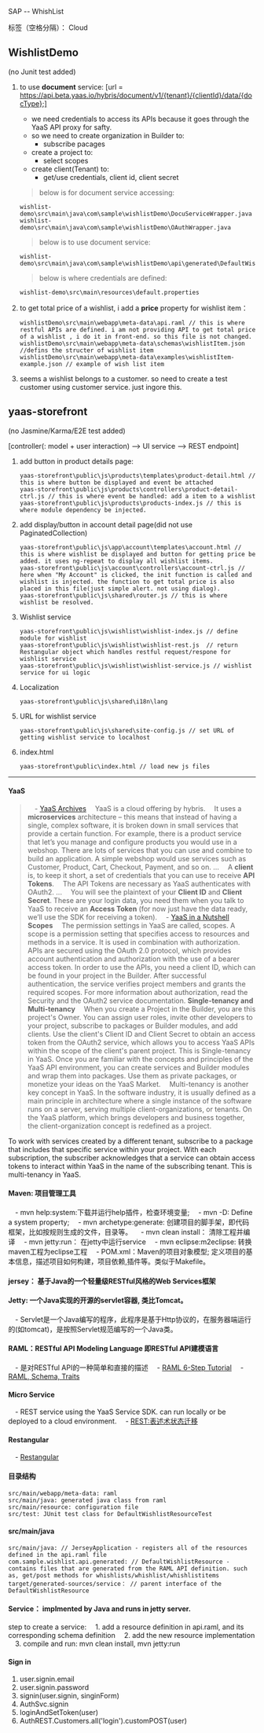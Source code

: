 ﻿SAP -- WhishList

标签（空格分隔）： Cloud

WishlistDemo
------------

(no Junit test added)

1. to use **document** service:
[url = https://api.beta.yaas.io/hybris/document/v1/{tenant}/{clientId}/data/{docType};]

    - we need credentials to access its APIs because it goes through the YaaS API proxy for safty.
    - so we need to create organization in Builder to:
        - subscribe pacages
    - create a project to:
        - select scopes
    - create client(Tenant) to:
        - get/use credentials, client id, client secret

    > below is for document service accessing:
    ```
    wishlist-demo\src\main\java\com\sample\wishlistDemo\DocuServiceWrapper.java
    wishlist-demo\src\main\java\com\sample\wishlistDemo\OAuthWrapper.java
    ```
    > below is to use document service:
    ```
    wishlist-demo\src\main\java\com\sample\wishlistDemo\api\generated\DefaultWishlistsResource.java
    ```
    > below is where credentials are defined:
    ```
    wishlist-demo\src\main\resources\default.properties
    ```


2. to get total price of a wishlist, i add a **price** property for wishlist item：
    ```
    wishlistDemo\src\main\webapp\meta-data\api.raml // this is where restful APIs are defined. i am not providing API to get total price of a wishlist , i do it in front-end. so this file is not changed.
    wishlistDemo\src\main\webapp\meta-data\schemas\wishlistItem.json //defins the structer of wishlist item
    wishlistDemo\src\main\webapp\meta-data\examples\wishlistItem-example.json // example of wish list item
    ```
3. seems a wishlist belongs to a customer. so need to create a test customer using customer service. just ingore this.

yaas-storefront
---------------

(no Jasmine/Karma/E2E test added)


[controller(: model + user interaction)  --> UI service  --> REST endpoint]

1. add button in product details page:
   

    ```
    yaas-storefront\public\js\products\templates\product-detail.html // this is where button be displayed and event be attached
    yaas-storefront\public\js\products\controllers\product-detail-ctrl.js // this is where event be handled: add a item to a wishlist
    yaas-storefront\public\js\products\products-index.js // this is where module dependency be injected.
    ```

 
2. add display/button in account detail page(did not use PaginatedCollection)

    ```
    yaas-storefront\public\js\app\account\templates\account.html // this is where wishlist be displayed and button for getting price be added. it uses ng-repeat to display all wishlist items.
    yaas-storefront\public\js\account\controllers\account-ctrl.js // here when "My Account" is clicked, the init function is called and wishlist is injected. the function to get total price is also placed in this file(just simple alert. not using dialog).
    yaas-storefront\public\js\shared\router.js // this is where wishlist be resolved.
    ``` 
3. Wishlist service

    ```
    yaas-storefront\public\js\wishlist\wishlist-index.js // define module for wishlist
    yaas-storefront\public\js\wishlist\wishlist-rest.js  // return Restangular object which handles restful request/respone for wishlist service
    yaas-storefront\public\js\wishlist\wishlist-service.js // wishlist service for ui logic 
    ```

4. Localization
    ```
    yaas-storefront\public\js\shared\i18n\lang
    ```  
5. URL for wishlist service  

    ```
    yaas-storefront\public\js\shared\site-config.js // set URL of getting wishlist service to localhost
    ```       
    
6. index.html  
    ```
    yaas-storefront\public\index.html // load new js files
    ```  


----------


#### **YaaS**  
> &emsp;- [YaaS Archives](http://labs.hybris.com/category/yaas/)
&emsp;YaaS is a cloud offering by hybris.
&emsp;It uses a **microservices** architecture – this means that instead of having a single, complex software, it is broken down in small services that provide a certain function. For example, there is a product service that let’s you manage and configure products you would use in a webshop.
There are lots of services that you can use and combine to build an application.
A simple webshop would use services such as Customer, Product, Cart, Checkout, Payment, and so on.
...
&emsp;A **client** is, to keep it short, a set of credentials that you can use to receive **API Tokens**.
&emsp;The API Tokens are necessary as YaaS authenticates with OAuth2.
...
&emsp;You will see the plaintext of your **Client ID** and **Client Secret**. These are your login data, you need them when you talk to YaaS to receive an **Access Token** (for now just have the data ready, we’ll use the SDK for receiving a token).
> &emsp;- [YaaS in a Nutshell](https://devportal.yaas.io/overview/yaasinanutshell/index.html)
**Scopes**
&emsp;The permission settings in YaaS are called, scopes. A scope is a permission setting that specifies access to resources and methods in a service. It is used in combination with authorization. APIs are secured using the OAuth 2.0 protocol, which provides account authentication and authorization with the use of a bearer access token. In order to use the APIs, you need a client ID, which can be found in your project in the Builder. After successful authentication, the service verifies project members and grants the required scopes.
For more information about authorization, read the Security and the OAuth2 service documentation.
**Single-tenancy and Multi-tenancy**
&emsp;When you create a Project in the Builder, you are this project's Owner. You can assign user roles, invite other developers to your project, subscribe to packages or Builder modules, and add clients. Use the client's Client ID and Client Secret to obtain an access token from the OAuth2 service, which allows you to access YaaS APIs within the scope of the client's parent project. This is Single-tenancy in YaaS.
Once you are familiar with the concepts and principles of the YaaS API environment, you can create services and Builder modules and wrap them into packages. Use them as private packages, or monetize your ideas on the YaaS Market.
&emsp;Multi-tenancy is another key concept in YaaS. In the software industry, it is usually defined as a main principle in architecture where a single instance of the software runs on a server, serving multiple client-organizations, or tenants. On the YaaS platform, which brings developers and business together, the client-organization concept is redefined as a project.

To work with services created by a different tenant, subscribe to a package that includes that specific service within your project. With each subscription, the subscriber acknowledges that a service can obtain access tokens to interact within YaaS in the name of the subscribing tenant. This is multi-tenancy in YaaS.


#### **Maven: 项目管理工具**    
&emsp;- mvn help:system:下载并运行help插件，检查环境变量;
&emsp;- mvn -D: Define a system property;
&emsp;- mvn archetype:generate: 创建项目的脚手架，即代码框架，比如按规则生成的文件，目录等。
&emsp;- mvn clean install： 清除工程并编译
&emsp;- mvn jetty:run： 在jetty中运行service
&emsp;- mvn eclipse:m2eclipse: 转换maven工程为eclipse工程
&emsp;- POM.xml：Maven的项目对象模型; 定义项目的基本信息，描述项目如何构建，项目依赖,插件等。类似于Makefile。

#### **jersey**： 基于Java的一个轻量级RESTful风格的Web Services框架
#### **Jetty**: 一个Java实现的开源的servlet容器, 类比Tomcat。
&emsp;- Servlet是一个Java编写的程序，此程序是基于Http协议的，在服务器端运行的(如tomcat)，是按照Servlet规范编写的一个Java类。

#### **RAML**：RESTful API Modeling Language 即RESTful API建模语言
&emsp;- 是对RESTful API的一种简单和直接的描述
&emsp;- [RAML 6-Step Tutorial](http://raml.org/docs.html)
&emsp;- [RAML, Schema, Traits](http://www.cnblogs.com/darrenji/p/5198524.html)
#### **Micro Service**
&emsp;- REST service using the YaaS Service SDK. can run locally or be deployed to a cloud environment.
&emsp;- [REST:表述术状态迁移](http://www.cnblogs.com/loveis715/p/4669091.html)


#### **Restangular**
&emsp;- [Restangular](https://github.com/mgonto/restangular)
#### **目录结构**
```
src/main/webapp/meta-data: raml
src/main/java: generated java class from raml
src/main/resource: configuration file
src/test: JUnit test class for DefaultWishlistResourceTest

```
#### **src/main/java**
```
src/main/java: // JerseyApplication - registers all of the resources defined in the api.raml file
com.sample.wishlist.api.generated: // DefaultWishlistResource - contains files that are generated from the RAML API definition. such as, get/post methods for whishlists/whishlist/whishlistitems
target/generated-sources/service： // parent interface of the DefaultWishlistResource 
```
#### **Service：** implmented by Java and runs in jetty server.
step to create a service:
&emsp;1. add a resource definition in api.raml, and its corresponding schema definition
&emsp;2. add the new resource implementation
&emsp;3. compile and run: mvn clean install, mvn jetty:run

#### **Sign in**
1. user.signin.email
2. user.signin.password
3. signin(user.signin, singinForm)
4. AuthSvc.signin
5. loginAndSetToken(user)
6. AuthREST.Customers.all('login').customPOST(user)

